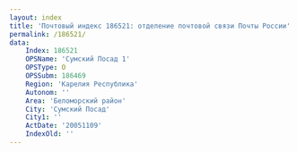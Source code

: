 ```yaml
---
layout: index
title: 'Почтовый индекс 186521: отделение почтовой связи Почты России'
permalink: /186521/
data:
    Index: 186521
    OPSName: 'Сумский Посад 1'
    OPSType: О
    OPSSubm: 186469
    Region: 'Карелия Республика'
    Autonom: ''
    Area: 'Беломорский район'
    City: 'Сумский Посад'
    City1: ''
    ActDate: '20051109'
    IndexOld: ''
---
```

